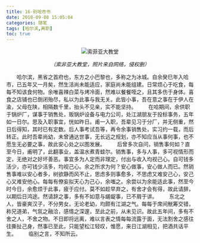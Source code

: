 ```yaml
---
title: 16-别哈市书
date: 2018-09-08 15:05:04
categories: 随笔
tags: [哈尔滨,离职]
toc: true
--- 
```



<div style="text-align: center; width: 100%">
    <img alt="索菲亚大教堂" style="max-width: 500px;margin: 0 auto" src="https://i.loli.net/2018/09/08/5b936cad19358.jpg"><!--https://sm.ms/delete/8jM5ChuFgLc31xo-->
    <p class = "uk-text-center"><i>（索非亚大教堂，照片来自网络，侵权删）</i></p>  
</div>  
&emsp;&emsp;哈尔滨，黑省之首府也，东方之小巴黎也，多称之为冰城。自余癸巳年入哈市，已五年又一月矣，然生活尚未能适应，家庭尚未能组建。日常烦心于吃食，每每不知该食何物。余唯喜辣白菜与烤冷面，然难以餐餐咥之，且其多伤于身体。喜食之店铺也已倒闭殆尽，私以为此事与我无关。此皆小事，吾在意之事在于伊人在渝，父母在陕，相隔数千里，抬头不见亲，实不能坚持。  
&emsp;&emsp;在哈期间，余供职于锅炉厂，谋事于销售处，贩锅炉设备与电力公司，处江湖朋友于投标事务，五年如一日尔。思及入职事宜，恍如昨日。甫一入职，吾辈见习于分厂，并无侧重，然日后得知，其时已有定数。后人事考试吾等，再令余事销售处，实习约一载，而后转正。此时吾辈尚幼，未曾通达世事，无长远之规划，亦不知应当从事何事，也不愿生无必要之事，故此安心处之以图发展。  
&emsp;&emsp;后曾多次自问，销售事何如？直至今日，甫明了，此翻事业，盖温水煮青蛙尔。销售事，多与人事，多可视情形而定，无绝对之好坏善恶。事宜多为人定而非理定，付出与收入均视己心。自可钱多活少，亦可钱少活多，均视己心。余之所求为何？安心做事，安心做人而已。然销售事难以安心者多，树欲静而风不止，思虑多则事愈多，不思虑又难安己心，安己心又难安他心。每每有僚妄拟天心为己心，余嗤之。余尝以为余能适此事，然至今时今日，余愈烦于此事，疲于应付。莫不如趁早弃之，有舍才会有得，故此请辞，以期后日鸿途。然请辞之事，多有不如意与龌龊事，已不屑于讲。  
&emsp;&emsp;东北之人，皆豪爽汉子，不分男女，无论老幼，均颇有江湖之气。每每于席间觥筹交错，称兄道弟，气氛之融洽，感情之深邃，至此之前，从未见识。故此五年间，多有不舍之人，不舍之物。不日即将远离，难以言表之情每每流露于面，无法割舍之感往往撕扯己身，然事已至此，只能望松江轻叹，惟愿，来日江湖相见，把酒共话平生。  
&emsp;&emsp;临别之言，不知所云。
